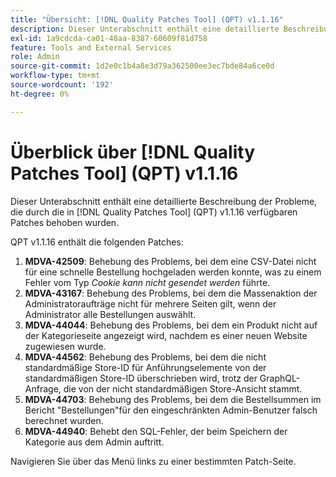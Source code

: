 ```yaml
---
title: "Übersicht: [!DNL Quality Patches Tool] (QPT) v1.1.16"
description: Dieser Unterabschnitt enthält eine detaillierte Beschreibung der Probleme, die durch die in [!DNL Quality Patches Tool]  (QPT) v1.1.16 verfügbaren Patches behoben wurden.
exl-id: 1a9cdcda-ca01-48aa-8387-60609f81d758
feature: Tools and External Services
role: Admin
source-git-commit: 1d2e0c1b4a8e3d79a362500ee3ec7bde84a6ce0d
workflow-type: tm+mt
source-wordcount: '192'
ht-degree: 0%

---
```


# Überblick über [!DNL Quality Patches Tool] (QPT) v1.1.16

Dieser Unterabschnitt enthält eine detaillierte Beschreibung der Probleme, die durch die in [!DNL Quality Patches Tool] (QPT) v1.1.16 verfügbaren Patches behoben wurden.

QPT v1.1.16 enthält die folgenden Patches:

1. **MDVA-42509**: Behebung des Problems, bei dem eine CSV-Datei nicht für eine schnelle Bestellung hochgeladen werden konnte, was zu einem Fehler vom Typ *Cookie kann nicht gesendet werden* führte.
1. **MDVA-43167**: Behebung des Problems, bei dem die Massenaktion der Administratoraufträge nicht für mehrere Seiten gilt, wenn der Administrator alle Bestellungen auswählt.
1. **MDVA-44044**: Behebung des Problems, bei dem ein Produkt nicht auf der Kategorieseite angezeigt wird, nachdem es einer neuen Website zugewiesen wurde.
1. **MDVA-44562**: Behebung des Problems, bei dem die nicht standardmäßige Store-ID für Anführungselemente von der standardmäßigen Store-ID überschrieben wird, trotz der GraphQL-Anfrage, die von der nicht standardmäßigen Store-Ansicht stammt.
1. **MDVA-44703**: Behebung des Problems, bei dem die Bestellsummen im Bericht &quot;Bestellungen&quot;für den eingeschränkten Admin-Benutzer falsch berechnet wurden.
1. **MDVA-44940**: Behebt den SQL-Fehler, der beim Speichern der Kategorie aus dem Admin auftritt.

Navigieren Sie über das Menü links zu einer bestimmten Patch-Seite.
